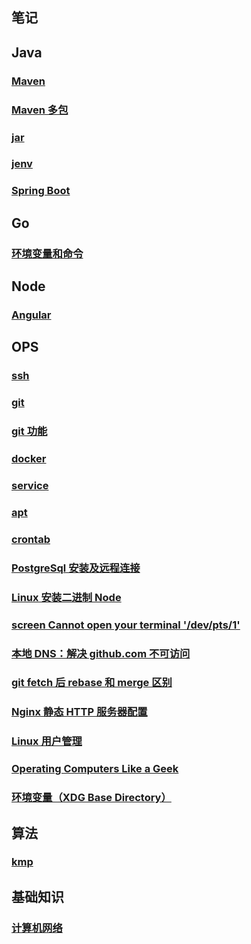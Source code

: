 ## 笔记

## Java

### [Maven](./maven/main.md)

### [Maven 多包](./maven/multiple_package.md)

### [jar](./jar/main.md)

### [jenv](./jenv/main.md)

### [Spring Boot](./spring_boot/main.md)

## Go

### [环境变量和命令](./go_commands_and_environment_variables/main.md)

## Node

### [Angular](./angular/main.md)

## OPS

### [ssh](./ssh/main.md)

### [git](./git/main.md)

### [git 功能](./git_function_oriented/main.md)

### [docker](./docker/main.md)

### [service](./service/main.md)

### [apt](./apt/main.md)

### [crontab](./crontab/main.md)

### [PostgreSql 安装及远程连接](./postgresql/main.md)

### [Linux 安装二进制 Node](./linux_install_node/main.md)

### [screen Cannot open your terminal '/dev/pts/1'](./screen_Cannot_open_your_terminal/main.md)

### [本地 DNS：解决 github.com 不可访问](./local_dns/main.md)

### [git fetch 后 rebase 和 merge 区别](./git/fetch_and_merge/main.md)

### [Nginx 静态 HTTP 服务器配置](./nginx_http/main.md)

### [Linux 用户管理](/linux_user_management/main.md)

### [Operating Computers Like a Geek](./operating_computers_like_a_geek/main.md)

### [环境变量（XDG Base Directory）](./XDG/main.md)

## 算法

### [kmp](./kmp/main.md)

## 基础知识

### [计算机网络](./computer_network/main.md)